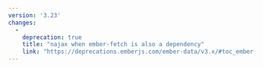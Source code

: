 ```yaml
---
version: '3.23'
changes:
  -
    deprecation: true
    title: "najax when ember-fetch is also a dependency"
    link: "https://deprecations.emberjs.com/ember-data/v3.x/#toc_ember-data-najax-fallback"
---
```

